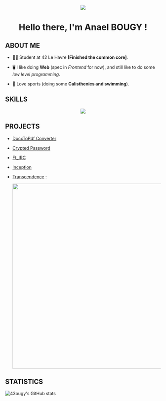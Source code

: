 <p align=center>
    <img src="https://github.com/user-attachments/assets/42c52f60-45b5-482b-b708-d94bc85810cf">
</p>

<h1 align="center">Hello there, I'm Anael BOUGY !</h1>

## ABOUT ME

- 👨‍🎓 Student at 42 Le Havre **[Finished the common core]**.

- 🖥️ I like doing **Web** (spec in *Frontend* for now), and still like to do some *low level programming*.

- 💪 Love sports (doing some **Calisthenics and swimming**).

## SKILLS

<p align="center">
    <img src="https://skillicons.dev/icons?i=c,cpp,html,css,js,react,docker,py" />
</p>

## PROJECTS

- [DocxToPdf Converter](https://github.com/43ougy/DOCXtoPDFConverter)
- [Crypted Password](https://github.com/43ougy/Crypted_password)
- [Ft_IRC](https://github.com/43ougy/ft_irc)
- [Inception](https://github.com/43ougy/Inception)
- [Transcendence](https://github.com/43ougy/Transcendence) :
  
  [<img src="https://github.com/user-attachments/assets/c5751b16-b38a-4144-8593-bca54a5dd338" width="600"/>](https://github.com/43ougy/Transcendence)


## STATISTICS

![43ougy's GitHub stats](https://github-readme-stats.vercel.app/api?username=43ougy&show_icons=true&theme=dark)
